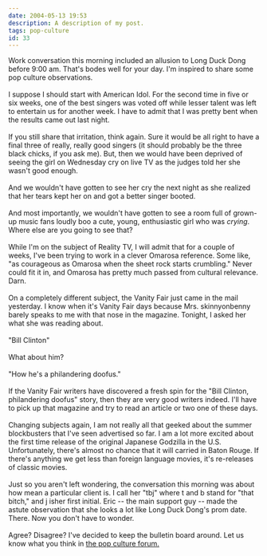 ```yaml
---
date: 2004-05-13 19:53
description: A description of my post.
tags: pop-culture
id: 33
---
```

Work conversation this morning included an allusion to Long Duck Dong before 9:00 am.  That's bodes well for your day.  I'm inspired to share some pop culture observations.<br />
<br />
I suppose I should start with American Idol.  For the second time in five or six weeks, one of the best singers was voted off while lesser talent was left to entertain us for another week.  I have to admit that I was pretty bent when the results came out last night.  <br />
<br />
If you still share that irritation, think again.  Sure it would be all right to have a final three of really, really good singers (it should probably be the three black chicks, if you ask me).  But, then we would have been deprived of seeing the girl on Wednesday cry on live TV as the judges told her she wasn't good enough.  <br />
<br />
And we wouldn't have gotten to see her cry the next night as she realized that her tears kept her on and got a better singer booted.  <br />
<br />
And most importantly, we wouldn't have gotten to see a room full of grown-up music fans loudly boo a cute, young, enthusiastic girl who was <i>crying</i>.  Where else are you going to see that?<br />
<br />
While I'm on the subject of Reality TV, I will admit that for a couple of weeks, I've been trying to work in a clever Omarosa reference.  Some like, "as courageous as Omarosa when the sheet rock starts crumbling."  Never could fit it in, and Omarosa has pretty much passed from cultural relevance.  Darn.<br />
<br />
On a completely different subject, the Vanity Fair just came in the mail yesterday.  I know when it's Vanity Fair days because Mrs. skinnyonbenny barely speaks to me with that nose in the magazine.  Tonight, I asked her what she was reading about.<br />
<br />
"Bill Clinton"<br />
<br />
What about him?<br />
<br />
"How he's a philandering doofus."<br />
<br />
If the Vanity Fair writers have discovered a fresh spin for the "Bill Clinton, philandering doofus" story, then they are very good writers indeed.  I'll have to pick up that magazine and try to read an article or two one of these days.  <br />
<br />
Changing subjects again, I am not really all that geeked about the summer blockbusters that I've seen advertised so far.  I am a lot more excited about the first time release of the original Japanese Godzilla in the U.S.  Unfortunately, there's almost no chance that it will carried in Baton Rouge.  If there's anything we get less than foreign language movies, it's re-releases of classic movies.<br />
<br />
Just so you aren't left wondering, the conversation this morning was about how mean a particular client is.  I call her "tbj" where t and b stand for "that bitch," and j isher first initial.  Eric -- the main support guy -- made the astute observation that she looks a lot like Long Duck Dong's prom date.  There.  Now you don't have to wonder.<br />
<br />
Agree?  Disagree?  I've decided to keep the bulletin board around.  Let us know what you think in <a href="http://theskinnyonbenny.com/stl-web/bulletin/bb/viewforum.php?f=1" target="_blank" class="mainbox">the pop culture forum.</a>
